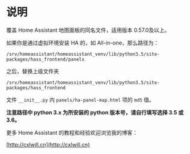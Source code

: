 # 说明
覆盖 Home Assistant 地图面板的同名文件，适用版本 0.57.0及以上。

如果你是通过虚拟环境安装 HA 的，如 All-in-one，那么路径为：

```
/srv/homeassistant/homeassistant_venv/lib/python3.5/site-packages/hass_frontend/panels
```

之后，替换上级文件夹

```
/srv/homeassistant/homeassistant_venv/lib/python3.5/site-packages/hass_frontend
```

文件 `__init__.py` 内 `panels/ha-panel-map.html` 项的 `md5` 值。

**注意路径中 python 3.x 为所安装的 python 版本号，请自行填写选择 3.5 或 3.6。**

更多 Home Assistant 的教程和经验欢迎浏览我的博客：

[http://cxlwill.cn](http://cxlwill.cn)

    

